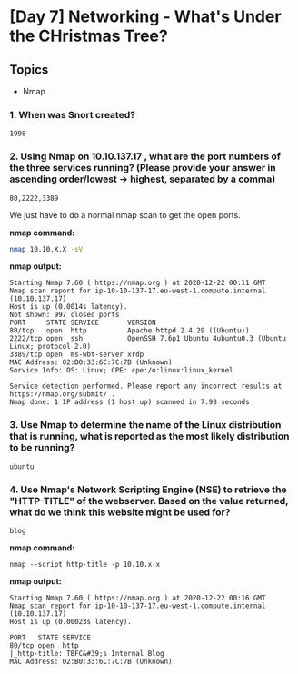 # [Day 7] Networking - What's Under the CHristmas Tree?

## Topics

- Nmap

### 1. When was Snort created?
```
1998
```

### 2. Using Nmap on 10.10.137.17 , what are the port numbers of the three services running?  (Please provide your answer in ascending order/lowest -> highest, separated by a comma)
```
80,2222,3389
```
We just have to do a normal nmap scan to get the open ports.

__nmap command:__
```bash
nmap 10.10.X.X -sV
```

__nmap output:__
```
Starting Nmap 7.60 ( https://nmap.org ) at 2020-12-22 00:11 GMT
Nmap scan report for ip-10-10-137-17.eu-west-1.compute.internal (10.10.137.17)
Host is up (0.0014s latency).
Not shown: 997 closed ports
PORT     STATE SERVICE       VERSION
80/tcp   open  http          Apache httpd 2.4.29 ((Ubuntu))
2222/tcp open  ssh           OpenSSH 7.6p1 Ubuntu 4ubuntu0.3 (Ubuntu Linux; protocol 2.0)
3389/tcp open  ms-wbt-server xrdp
MAC Address: 02:B0:33:6C:7C:7B (Unknown)
Service Info: OS: Linux; CPE: cpe:/o:linux:linux_kernel

Service detection performed. Please report any incorrect results at https://nmap.org/submit/ .
Nmap done: 1 IP address (1 host up) scanned in 7.98 seconds
```

### 3. Use Nmap to determine the name of the Linux distribution that is running, what is reported as the most likely distribution to be running?
```
ubuntu
```

### 4. Use Nmap's Network Scripting Engine (NSE) to retrieve the "HTTP-TITLE" of the webserver. Based on the value returned, what do we think this website might be used for?
```
blog
```

__nmap command:__
```
nmap --script http-title -p 10.10.x.x
```

__nmap output:__
```
Starting Nmap 7.60 ( https://nmap.org ) at 2020-12-22 00:16 GMT
Nmap scan report for ip-10-10-137-17.eu-west-1.compute.internal (10.10.137.17)
Host is up (0.00023s latency).

PORT   STATE SERVICE
80/tcp open  http
|_http-title: TBFC&#39;s Internal Blog
MAC Address: 02:B0:33:6C:7C:7B (Unknown)
```
